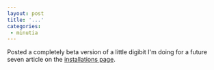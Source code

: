 ```yaml
---
layout: post
title: '...'
categories:
 - minutia
---
```


Posted a completely beta version of a little digibit I'm doing for a future seven article on the <a href="hatemail.html">installations page</a>.

